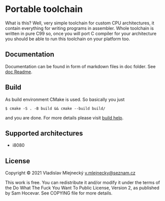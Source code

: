 Portable toolchain
=======================

What is this? Well, very simple toolchain for custom CPU architectures, it
contain everything for writing programs in assembler. Whole toolchain is written
in pure C99 so, once you will port C compiler for your architecture you should
be able to run this toolchain on your platform too.

Documentation
-----------------------

Documentation can be found in form of markdown files in doc folder. See
[doc Readme](./doc/README.md).

Build
-----------------------

As build environment CMake is used. So basically you just

```
$ cmake -S . -B build && cmake --build build/
```

and you are done. For more details please visit [build help](./doc/build.md).

Supported architectures
-----------------------

* i8080

License
-----------------------

Copyright © 2021 Vladislav Mlejnecký <v.mlejnecky@seznam.cz>

This work is free. You can redistribute it and/or modify it under the
terms of the Do What The Fuck You Want To Public License, Version 2,
as published by Sam Hocevar. See COPYING file for more details.
